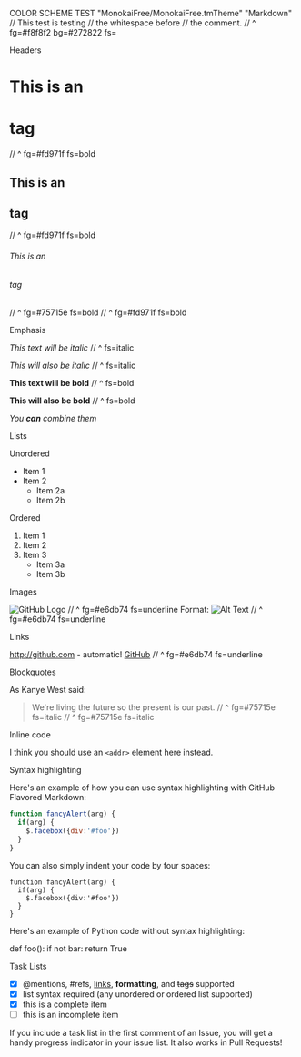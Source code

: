 COLOR SCHEME TEST "MonokaiFree/MonokaiFree.tmTheme" "Markdown"
        // This test is testing
        // the whitespace before
        // the comment.
// ^ fg=#f8f8f2 bg=#272822 fs=

Headers

# This is an <h1> tag
// ^ fg=#fd971f fs=bold
## This is an <h2> tag
// ^ fg=#fd971f fs=bold
###### This is an <h6> tag
// ^ fg=#75715e fs=bold
//      ^ fg=#fd971f fs=bold

Emphasis

*This text will be italic*
// ^ fs=italic

_This will also be italic_
// ^ fs=italic

**This text will be bold**
// ^ fs=bold

__This will also be bold__
// ^ fs=bold

_You **can** combine them_

Lists

Unordered

* Item 1
* Item 2
  * Item 2a
  * Item 2b

Ordered

1. Item 1
2. Item 2
3. Item 3
   * Item 3a
   * Item 3b

Images

![GitHub Logo](/images/logo.png)
//              ^ fg=#e6db74 fs=underline
Format: ![Alt Text](url)
//                  ^ fg=#e6db74 fs=underline

Links

http://github.com - automatic!
[GitHub](http://github.com)
//        ^ fg=#e6db74 fs=underline

Blockquotes

As Kanye West said:

   > We're living the future so
   > the present is our past.
// ^ fg=#75715e fs=italic
//   ^ fg=#75715e fs=italic

Inline code

I think you should use an
`<addr>` element here instead.

Syntax highlighting

Here's an example of how you can use syntax highlighting with GitHub Flavored Markdown:

```javascript
function fancyAlert(arg) {
  if(arg) {
    $.facebox({div:'#foo'})
  }
}
```

You can also simply indent your code by four spaces:

    function fancyAlert(arg) {
      if(arg) {
        $.facebox({div:'#foo'})
      }
    }

Here's an example of Python code without syntax highlighting:

def foo():
    if not bar:
        return True

Task Lists

- [x] @mentions, #refs, [links](), **formatting**, and <del>tags</del> supported
- [x] list syntax required (any unordered or ordered list supported)
- [x] this is a complete item
- [ ] this is an incomplete item

If you include a task list in the first comment of an Issue, you will get a handy progress indicator in your issue list. It also works in Pull Requests!

